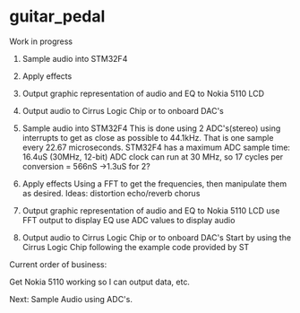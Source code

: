 # guitar_pedal

Work in progress 

1. Sample audio into STM32F4
2. Apply effects
3. Output graphic representation of audio and EQ to Nokia 5110 LCD
4. Output audio to Cirrus Logic Chip or to onboard DAC's



1. Sample audio into STM32F4
  This is done using 2 ADC's(stereo) using interrupts to get as close as possible to 44.1kHz.
  That is one sample every 22.67 microseconds.
  STM32F4 has a maximum ADC sample time: 16.4uS (30MHz, 12-bit)
  ADC clock can run at 30 MHz, so 17 cycles per conversion = 566nS ->1.3uS for 2?

2. Apply effects
  Using a FFT to get the frequencies, then manipulate them as desired.
  Ideas: 
    distortion
    echo/reverb
    chorus
    
3. Output graphic representation of audio and EQ to Nokia 5110 LCD
  use FFT output to display EQ
  use ADC values to display audio
4. Output audio to Cirrus Logic Chip or to onboard DAC's
  Start by using the Cirrus Logic Chip following the example code provided by ST
  
  
  Current order of business:
  
  Get Nokia 5110 working so I can output data, etc.
  
  Next: 
  Sample Audio using ADC's.
  
